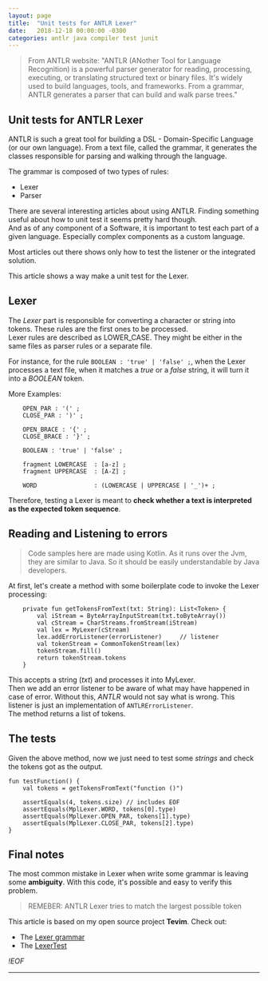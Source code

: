 ```yaml
---
layout: page
title:  "Unit tests for ANTLR Lexer"
date:   2018-12-18 00:00:00 -0300
categories: antlr java compiler test junit
---
```


> From ANTLR website: "ANTLR (ANother Tool for Language Recognition) is a powerful parser generator for reading, processing, executing, or translating structured text or binary files. It's widely used to build languages, tools, and frameworks. From a grammar, ANTLR generates a parser that can build and walk parse trees."

## Unit tests for ANTLR Lexer

ANTLR is such a great tool for building a DSL - Domain-Specific Language (or our own language). From a text file, called the grammar, it generates the classes responsible for parsing and walking through the language.  

The grammar is composed of two types of rules:  

* Lexer
* Parser

There are several interesting articles about using ANTLR. Finding something useful about how to unit test it seems pretty hard though.  
And as of any component of a Software, it is important to test each part of a given language. Especially complex components as a custom language.  

Most articles out there shows only how to test the listener or the integrated solution.  

This article shows a way make a unit test for the Lexer.  

## Lexer

The *Lexer* part is responsible for converting a character or string into tokens. These rules are the first ones to be processed.  
Lexer rules are described as LOWER_CASE. They might be either in the same files as parser rules or a separate file.  

For instance, for the rule `BOOLEAN : 'true' | 'false' ;`, when the Lexer processes a text file, when it matches a *true* or a *false* string, it will turn it into a *BOOLEAN* token.  

More Examples:  

        OPEN_PAR : '(' ;
        CLOSE_PAR : ')' ;

        OPEN_BRACE : '{' ;
        CLOSE_BRACE : '}' ;

        BOOLEAN : 'true' | 'false' ;

        fragment LOWERCASE  : [a-z] ;
        fragment UPPERCASE  : [A-Z] ;

        WORD                : (LOWERCASE | UPPERCASE | '_')+ ;


Therefore, testing a Lexer is meant to **check whether a text is interpreted as the expected token sequence**.  


## Reading and Listening to errors

> Code samples here are made using Kotlin. As it runs over the Jvm, they are similar to Java. So it should be easily understandable by Java developers.  

At first, let's create a method with some boilerplate code to invoke the Lexer processing:  

        private fun getTokensFromText(txt: String): List<Token> {
            val iStream = ByteArrayInputStream(txt.toByteArray())
            val cStream = CharStreams.fromStream(iStream)
            val lex = MyLexer(cStream)
            lex.addErrorListener(errorListener)     // listener
            val tokenStream = CommonTokenStream(lex)
            tokenStream.fill()
            return tokenStream.tokens
        }


This accepts a string (*txt*) and processes it into MyLexer.  
Then we add an error listener to be aware of what may have happened in case of error.  Without this, *ANTLR* would not say what is wrong. 
This listener is just an implementation of `ANTLRErrorListener`.  
The method returns a list of tokens.  


## The tests

Given the above method, now we just need to test some *strings* and check the tokens got as the output.  

    fun testFunction() {
        val tokens = getTokensFromText("function ()")

        assertEquals(4, tokens.size) // includes EOF
        assertEquals(MplLexer.WORD, tokens[0].type)
        assertEquals(MplLexer.OPEN_PAR, tokens[1].type)
        assertEquals(MplLexer.CLOSE_PAR, tokens[2].type)
    }

## Final notes

The most common mistake in Lexer when write some grammar is leaving some **ambiguity**. With this code, it's possible and easy to verify this problem.  

> REMEBER: ANTLR Lexer tries to match the largest possible token

This article is based on my open source project **Tevim**. Check out:  

* The [Lexer grammar](https://github.com/ssricardo/tevim/blob/master/source/src/main/java/org/rss/tools/tevim/parsing/grammar2/MplLexer.g4)
* The [LexerTest](https://github.com/ssricardo/tevim/blob/master/source/src/test/kotlin/org/rss/tools/tevim/test/language/LexerTest.kt)

*!EOF*

---
